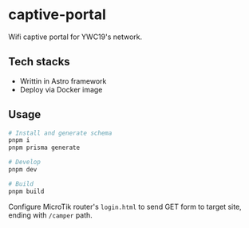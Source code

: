# captive-portal

Wifi captive portal for YWC19's network.

## Tech stacks

- Writtin in Astro framework
- Deploy via Docker image

## Usage

```sh
# Install and generate schema
pnpm i
pnpm prisma generate

# Develop
pnpm dev

# Build
pnpm build
```

Configure MicroTik router's `login.html` to send GET form to target site, ending with `/camper` path.

